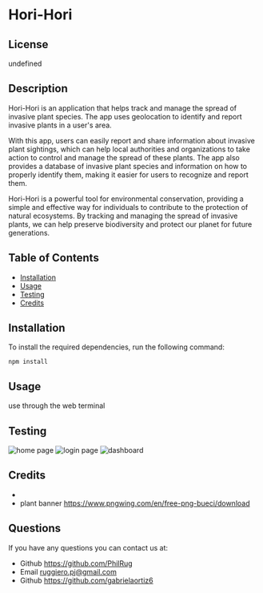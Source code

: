 # Hori-Hori
## License

undefined
## Description
Hori-Hori is an application that helps track and manage the spread of invasive plant species. The app uses geolocation to identify and report invasive plants in a user's area.

With this app, users can easily report and share information about invasive plant sightings, which can help local authorities and organizations to take action to control and manage the spread of these plants. The app also provides a database of invasive plant species and information on how to properly identify them, making it easier for users to recognize and report them.

Hori-Hori is a powerful tool for environmental conservation, providing a simple and effective way for individuals to contribute to the protection of natural ecosystems. By tracking and managing the spread of invasive plants, we can help preserve biodiversity and protect our planet for future generations.
    
## Table of Contents
    
- [Installation](#installation)
- [Usage](#usage)
- [Testing](#test)
- [Credits](#credits)
    
## Installation
To install the required dependencies, run the following command:

``` npm install ```

## Usage
use through the web terminal
    
## Testing
![home page](public/img/home.png)
![login page](public/img/login.png)
![dashboard](public/img/user-dashboard.png)


## Credits
- 
- plant banner https://www.pngwing.com/en/free-png-bueci/download
    
## Questions
If you have any questions you can contact us at:
- Github https://github.com/PhilRug
- Email ruggiero.pj@gmail.com
- Github https://github.com/gabrielaortiz6